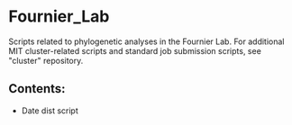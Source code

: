 # Fournier_Lab
Scripts related to phylogenetic analyses in the Fournier Lab. For additional MIT cluster-related scripts and standard job submission scripts, see "cluster" repository.

## Contents:
- Date dist script
